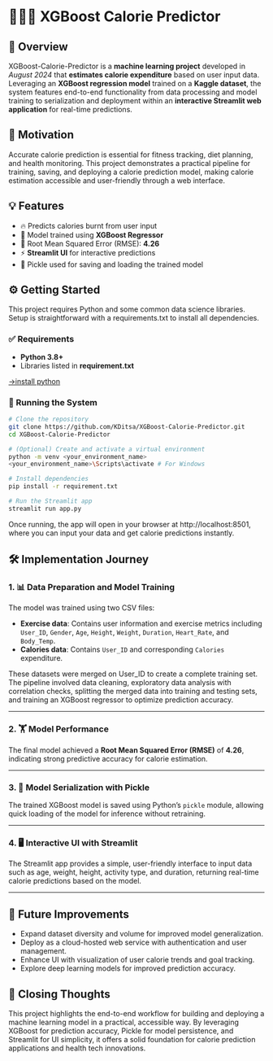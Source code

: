 # 🏃🏻‍♀️ XGBoost Calorie Predictor
## 📘 Overview
XGBoost-Calorie-Predictor is a **machine learning project** developed in *August 2024* that **estimates calorie expenditure** based on user input data. Leveraging an **XGBoost regression model** trained on a **Kaggle dataset**, the system features end-to-end functionality from data processing and model training to serialization and deployment within an **interactive Streamlit web application** for real-time predictions.

## 🎯 Motivation
Accurate calorie prediction is essential for fitness tracking, diet planning, and health monitoring. This project demonstrates a practical pipeline for training, saving, and deploying a calorie prediction model, making calorie estimation accessible and user-friendly through a web interface.

## 💡 Features
- 🔥 Predicts calories burnt from user input
- 🚀 Model trained using **XGBoost Regressor**
- 🎯 Root Mean Squared Error (RMSE): **4.26**
- ⚡ **Streamlit UI** for interactive predictions
- 💾 Pickle used for saving and loading the trained model

## ⚙️ Getting Started

This project requires Python and some common data science libraries. Setup is straightforward with a requirements.txt to install all dependencies.

### ✅ Requirements

- **Python 3.8+**
- Libraries listed in **requirement.txt**

[->install python](https://www.python.org/downloads/)

### 🚀 Running the System

```bash
# Clone the repository
git clone https://github.com/KDitsa/XGBoost-Calorie-Predictor.git
cd XGBoost-Calorie-Predictor

# (Optional) Create and activate a virtual environment
python -m venv <your_environment_name>
<your_environment_name>\Scripts\activate # For Windows

# Install dependencies
pip install -r requirement.txt

# Run the Streamlit app
streamlit run app.py
```

Once running, the app will open in your browser at http://localhost:8501, where you can input your data and get calorie predictions instantly.

## 🛠️ Implementation Journey

### 1. 📊 Data Preparation and Model Training

The model was trained using two CSV files:
- **Exercise data**: Contains user information and exercise metrics including `User_ID`, `Gender`, `Age`, `Height`, `Weight`, `Duration`, `Heart_Rate`, and `Body_Temp`.
- **Calories data**: Contains `User_ID` and corresponding `Calories` expenditure.

These datasets were merged on User_ID to create a complete training set. The pipeline involved data cleaning, exploratory data analysis with correlation checks, splitting the merged data into training and testing sets, and training an XGBoost regressor to optimize prediction accuracy.

---

### 2. 🏋️ Model Performance
The final model achieved a **Root Mean Squared Error (RMSE)** of **4.26**, indicating strong predictive accuracy for calorie estimation.

---

### 3. 💾 Model Serialization with Pickle
The trained XGBoost model is saved using Python’s `pickle` module, allowing quick loading of the model for inference without retraining.

---

### 4. 🖥️ Interactive UI with Streamlit
The Streamlit app provides a simple, user-friendly interface to input data such as age, weight, height, activity type, and duration, returning real-time calorie predictions based on the model.

---

## 🔮 Future Improvements
- Expand dataset diversity and volume for improved model generalization.
- Deploy as a cloud-hosted web service with authentication and user management.
- Enhance UI with visualization of user calorie trends and goal tracking.
- Explore deep learning models for improved prediction accuracy.

## 📝 Closing Thoughts
This project highlights the end-to-end workflow for building and deploying a machine learning model in a practical, accessible way. By leveraging XGBoost for prediction accuracy, Pickle for model persistence, and Streamlit for UI simplicity, it offers a solid foundation for calorie prediction applications and health tech innovations.
